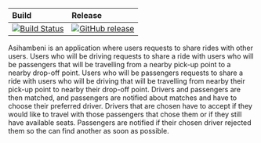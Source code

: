 | Build | Release |
|:--------|:--------|
| [![Build Status](https://travis-ci.com/Sbonis/Asihambeni-.svg?branch=master)](https://travis-ci.com/Sbonis/Asihambeni-) | [![GitHub release](https://img.shields.io/github/release/Naereen/StrapDown.js.svg)](https://github.com/Sbonis/Asihambeni-/releases) |

Asihambeni is an application where users requests to share rides with other users. Users who will be driving requests to share a ride with users who will be passengers that will be travelling from a nearby pick-up point to a nearby drop-off point. Users who will be passengers requests to share a ride with users who will be driving that will be travelling from nearby their pick-up point to nearby their drop-off point. Drivers and passengers are then matched, and passengers are notified about matches and have to choose their preferred driver. Drivers that are chosen have to accept if they would like to travel with those passengers that chose them or if they still have available seats. Passengers are notified if their chosen driver rejected them so the can find another as soon as possible.
